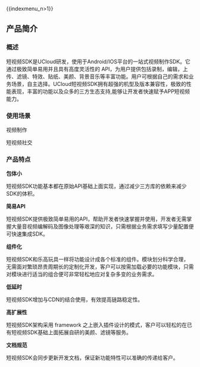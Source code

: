 {{indexmenu_n>1}}

## 产品简介

### 概述

短视频SDK是UCloud研发，使用于Android/IOS平台的一站式视频制作SDK。它通过极致简单易用并且具有高度灵活性的
API，为用户提供包括录制，编辑，上传、滤镜、特效、贴纸、美颜、背景音乐等丰富功能。用户可根据自己的需求和业务场景，自主选择。UCloud短视频SDK拥有超强的机型及版本兼容性，极致的性能表现，丰富的功能以及众多的三方生态支持,能够让开发者快速赋予APP短视频能力。

### 使用场景

视频制作

短视频社交

### 产品特点

**包体小**

短视频SDK功能基本都在原始API基础上面实现，通过减少三方库的依赖来减少SDK的体积。

**简易API**

短视频SDK提供极致简单易用的API，帮助开发者快速掌握并使用，开发者无需掌握大量音视频编解码及图像处理等艰深的知识，只需根据业务需求填写少量配置便可快速集成SDK。

**组件化**

短视频SDK和乐高玩具一样将功能设计成各个标准的组件。模块划分科学合理，无需面对繁琐昂贵周期长的定制化开发，客户可以按需加载必要的功能模块，只需对模块进行适当的组合便可非常轻松地应对复杂多变的业务需求。

**低延时**

短视频SDK增加与CDN的结合使用，有效提高链路稳定性。

**高扩展性**

短视频SDK架构采用 framework 之上嵌入插件设计的模式，客户可以轻松的在已有短视频SDK基础上面拓展自研的美颜、滤镜等服务。

**文档规范**

短视频SDK会同步更新开发文档，保证新功能特性可以准确的传递给客户。
